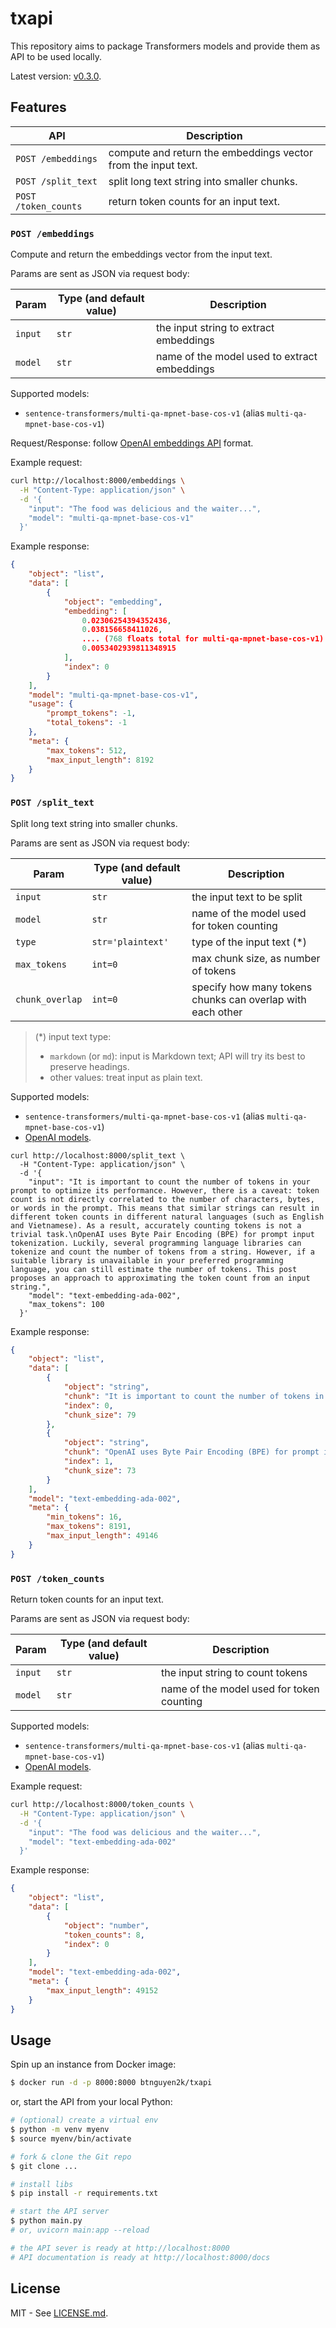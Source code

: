 # txapi

This repository aims to package Transformers models and provide them as API to be used locally.

Latest version: [v0.3.0](RELEASE-NOTES.md).

## Features

| API                  | Description                                                   |
|----------------------|---------------------------------------------------------------|
| `POST /embeddings`   | compute and return the embeddings vector from the input text. |
| `POST /split_text`   | split long text string into smaller chunks.                   |
| `POST /token_counts` | return token counts for an input text.                        |

### `POST /embeddings`

Compute and return the embeddings vector from the input text.

Params are sent as JSON via request body:

| Param   | Type (and default value) | Description                                  |
|---------|--------------------------|----------------------------------------------|
| `input` | `str`                    | the input string to extract embeddings       |
| `model` | `str`                    | name of the model used to extract embeddings |

Supported models:
- `sentence-transformers/multi-qa-mpnet-base-cos-v1` (alias `multi-qa-mpnet-base-cos-v1`)

Request/Response: follow [OpenAI embeddings API](https://platform.openai.com/docs/api-reference/embeddings) format.

Example request:
```sh
curl http://localhost:8000/embeddings \
  -H "Content-Type: application/json" \
  -d '{
    "input": "The food was delicious and the waiter...",
    "model": "multi-qa-mpnet-base-cos-v1"
  }'
```

Example response:
```json
{
    "object": "list",
    "data": [
        {
            "object": "embedding",
            "embedding": [
                0.02306254394352436,
                0.038156658411026,
                .... (768 floats total for multi-qa-mpnet-base-cos-v1)
                0.0053402939811348915
            ],
            "index": 0
        }
    ],
    "model": "multi-qa-mpnet-base-cos-v1",
    "usage": {
        "prompt_tokens": -1,
        "total_tokens": -1
    },
    "meta": {
        "max_tokens": 512,
        "max_input_length": 8192
    }
}
```

### `POST /split_text`

Split long text string into smaller chunks.

Params are sent as JSON via request body:

| Param           | Type (and default value) | Description                                                |
|-----------------|--------------------------|------------------------------------------------------------|
| `input`         | `str`                    | the input text to be split                                 |
| `model`         | `str`                    | name of the model used for token counting                  |
| `type`          | `str='plaintext'`        | type of the input text (*)                                 |
| `max_tokens`    | `int=0`                  | max chunk size, as number of tokens                        |
| `chunk_overlap` | `int=0`                  | specify how many tokens chunks can overlap with each other |

> (*) input text type:
> - `markdown` (or `md`): input is Markdown text; API will try its best to preserve headings.
> - other values: treat input as plain text.

Supported models:
- `sentence-transformers/multi-qa-mpnet-base-cos-v1` (alias `multi-qa-mpnet-base-cos-v1`)
- [OpenAI models](https://platform.openai.com/docs/models).

```shell
curl http://localhost:8000/split_text \
  -H "Content-Type: application/json" \
  -d '{
    "input": "It is important to count the number of tokens in your prompt to optimize its performance. However, there is a caveat: token count is not directly correlated to the number of characters, bytes, or words in the prompt. This means that similar strings can result in different token counts in different natural languages (such as English and Vietnamese). As a result, accurately counting tokens is not a trivial task.\nOpenAI uses Byte Pair Encoding (BPE) for prompt input tokenization. Luckily, several programming language libraries can tokenize and count the number of tokens from a string. However, if a suitable library is unavailable in your preferred programming language, you can still estimate the number of tokens. This post proposes an approach to approximating the token count from an input string.",
    "model": "text-embedding-ada-002",
    "max_tokens": 100
  }'
```

Example response:
```json
{
    "object": "list",
    "data": [
        {
            "object": "string",
            "chunk": "It is important to count the number of tokens in your prompt to optimize its performance. However, there is a caveat: token count is not directly correlated to the number of characters, bytes, or words in the prompt. This means that similar strings can result in different token counts in different natural languages (such as English and Vietnamese). As a result, accurately counting tokens is not a trivial task.",
            "index": 0,
            "chunk_size": 79
        },
        {
            "object": "string",
            "chunk": "OpenAI uses Byte Pair Encoding (BPE) for prompt input tokenization. Luckily, several programming language libraries can tokenize and count the number of tokens from a string. However, if a suitable library is unavailable in your preferred programming language, you can still estimate the number of tokens. This post proposes an approach to approximating the token count from an input string.",
            "index": 1,
            "chunk_size": 73
        }
    ],
    "model": "text-embedding-ada-002",
    "meta": {
        "min_tokens": 16,
        "max_tokens": 8191,
        "max_input_length": 49146
    }
}
```

### `POST /token_counts`

Return token counts for an input text.

Params are sent as JSON via request body:

| Param   | Type (and default value) | Description                               |
|---------|--------------------------|-------------------------------------------|
| `input` | `str`                    | the input string to count tokens          |
| `model` | `str`                    | name of the model used for token counting |

Supported models:
- `sentence-transformers/multi-qa-mpnet-base-cos-v1` (alias `multi-qa-mpnet-base-cos-v1`)
- [OpenAI models](https://platform.openai.com/docs/models).

Example request:
```sh
curl http://localhost:8000/token_counts \
  -H "Content-Type: application/json" \
  -d '{
    "input": "The food was delicious and the waiter...",
    "model": "text-embedding-ada-002"
  }'
```

Example response:
```json
{
    "object": "list",
    "data": [
        {
            "object": "number",
            "token_counts": 8,
            "index": 0
        }
    ],
    "model": "text-embedding-ada-002",
    "meta": {
        "max_input_length": 49152
    }
}
```

## Usage

Spin up an instance from Docker image:
```sh
$ docker run -d -p 8000:8000 btnguyen2k/txapi
```

or, start the API from your local Python:

```sh
# (optional) create a virtual env
$ python -m venv myenv
$ source myenv/bin/activate

# fork & clone the Git repo
$ git clone ...

# install libs
$ pip install -r requirements.txt

# start the API server
$ python main.py
# or, uvicorn main:app --reload

# the API sever is ready at http://localhost:8000
# API documentation is ready at http://localhost:8000/docs
```

## License

MIT - See [LICENSE.md](LICENSE.md).
